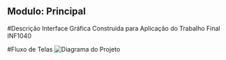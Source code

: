 ## Modulo: Principal

#Descrição
 Interface Gráfica Construida para Aplicação do Trabalho Final INF1040

#Fluxo de Telas
![Diagrama do Projeto](Diagrama.png)
